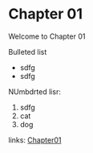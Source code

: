 

# Chapter 01


Welcome to Chapter 01


Bulleted list

- sdfg
- sdfg

NUmbdrted lisr:

1. sdfg
1. cat
1. dog


links:
[Chapter01](Chapter01.md)


